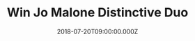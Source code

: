 ---
campaign-uuid: "c-27c6c319-55d9-499a-958c-76c50d4579bd"
type: "Preview"
category: "Gifts"
date: "2018-07-20T09:00:00.000Z"
end-date: "2018-08-20T23:59:00.000Z"
disable-form: false
is_promoted: false
has_entry_page: true
title: "Win Jo Malone Distinctive Duo"
competition-description: "<p>Fill your life with scent, fill your life with the best\
  \ British bespoke fragrances from Jo Malone. Immaculately wrapped in their signature\
  \ box. Create an individual statement. We want you to feel special that is why we\
  \ are giving you the chance of winning the magical Distinctive Duo from Jo Malone\
  \ including the Dark Amber & Ginger Lily Body Crème & Dark Amber & Ginger Lily Cologne\
  \ Intense.</p>\r\n<p>Feel truly unique with Jo Malone.</p>"
hero-header: "Win Jo Malone Distinctive Duo"
terms-confirmation: "N/A"
banner-img: "https://assets.expresslyapp.com/asset-9bb610a0-74a7-43f5-98dc-41c530d52724.jpg"
logo-left-href: "http://jomalone.co.uk"
logo-left-image: "https://assets.expresslyapp.com/b7c4f5cf-6a10-40e3-8e73-d658b9b2d4f0-thumb.png"
logo-left-title: "Jo Malone"
bg-image-hero: "https://assets.expresslyapp.com/asset-23a3dc26-7091-43a7-a6c2-79a4f96aaf09.jpg"
bg-image-first: "https://assets.expresslyapp.com/asset-4e5692ea-7724-43c2-bdc4-ce7a07390df9.jpg"
bg-image-second: "https://assets.expresslyapp.com/asset-a2fe3136-2172-4124-9e88-c452d322a597.jpg"
section1-content: "<p>Each fragrance is crafted from the highest quality ingredients\
  \ by master perfumers. Tailor made, exquisitely simple, refined. And always with\
  \ a touch of the unexpected, a characteristic of every Jo Malone™ creation</p>\r\
  \n<p>It is inspired by, and immersed in, modern British culture, curating collections\
  \ between world-renowned master perfumers and London's leading creative talent.\
  \ In working with the most forward-thinking style mavens, Jo Malone London is enduringly\
  \ at the forefront of perfumery.</p>"
section2-content: "<p>A gift from Jo Malone London is always a welcome luxury. We\
  \ want you to welcome Jo Malone in your life, don’t miss out this opportunity of\
  \ winning the Distinctive Duo from Jo Malone.</p>\r\n<p>Discover the Art of Fragrance\
  \ Combining with Jo Malone.</p>"
entry-title: "Win Jo Malone Distinctive Duo"
entry-content: "Enter the draw to win the magical Distinctive Duo from Jo Malone by\
  \ completing the form below before 23:59 on 20th of September 2018."
has-winner: false
prize-description: "Jo Malone Distinctive Duo"
special-conditions: "Multiple entries are allowed up to one every day."
---